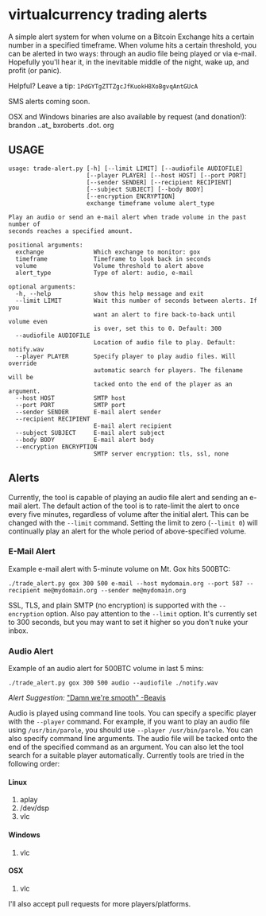 virtualcurrency trading alerts
==============================

A simple alert system for when volume on a Bitcoin Exchange hits a certain number in a specified timeframe. When volume hits a certain threshold, you can be alerted in two ways: through an audio file being played or via e-mail. Hopefully you'll hear it, in the inevitable middle of the night, wake up, and profit (or panic).

Helpful? Leave a tip: `1PdGYTgZTTZgcJfKuokH8XoBgvqAntGUcA`

SMS alerts coming soon.

OSX and Windows binaries are also available by request (and donation!): brandon ..at_ bxroberts  .dot. org

## USAGE

    usage: trade-alert.py [-h] [--limit LIMIT] [--audiofile AUDIOFILE]
                          [--player PLAYER] [--host HOST] [--port PORT]
                          [--sender SENDER] [--recipient RECIPIENT]
                          [--subject SUBJECT] [--body BODY]
                          [--encryption ENCRYPTION]
                          exchange timeframe volume alert_type

    Play an audio or send an e-mail alert when trade volume in the past number of
    seconds reaches a specified amount.

    positional arguments:
      exchange              Which exchange to monitor: gox
      timeframe             Timeframe to look back in seconds
      volume                Volume threshold to alert above
      alert_type            Type of alert: audio, e-mail

    optional arguments:
      -h, --help            show this help message and exit
      --limit LIMIT         Wait this number of seconds between alerts. If you
                            want an alert to fire back-to-back until volume even
                            is over, set this to 0. Default: 300
      --audiofile AUDIOFILE
                            Location of audio file to play. Default: notify.wav
      --player PLAYER       Specify player to play audio files. Will override
                            automatic search for players. The filename will be
                            tacked onto the end of the player as an argument.
      --host HOST           SMTP host
      --port PORT           SMTP port
      --sender SENDER       E-mail alert sender
      --recipient RECIPIENT
                            E-mail alert recipient
      --subject SUBJECT     E-mail alert subject
      --body BODY           E-mail alert body
      --encryption ENCRYPTION
                            SMTP server encryption: tls, ssl, none

## Alerts

Currently, the tool is capable of playing an audio file alert and sending an e-mail alert. The default action of the tool is to rate-limit the alert to once every five minutes, regardless of volume after the initial alert. This can be changed with the `--limit` command. Setting the limit to zero (`--limit 0`) will continually play an alert for the whole period of above-specified volume.

### E-Mail Alert

Example e-mail alert with 5-minute volume on Mt. Gox hits 500BTC:

`./trade_alert.py gox 300 500 e-mail --host mydomain.org --port 587 --recipient me@mydomain.org --sender me@mydomain.org`

SSL, TLS, and plain SMTP (no encryption) is supported with the `--encryption` option. Also pay attention to the `--limit` option. It's currently set to 300 seconds, but you may want to set it higher so you don't nuke your inbox.

### Audio Alert

Example of an audio alert for 500BTC volume in last 5 mins:

`./trade_alert.py gox 300 500 audio --audiofile ./notify.wav`

_Alert Suggestion:_ ["Damn we're smooth" -Beavis](http://www.youtube.com/watch?v=zjRRgAYWnUA)

Audio is played using command line tools. You can specify a specific player with the `--player` command. For example, if you want to play an audio file using `/usr/bin/parole`, you should use `--player /usr/bin/parole`. You can also specify command line arguments. The audio file will be tacked onto the end of the specified command as an argument. You can also let the tool search for a suitable player automatically. Currently tools are tried in the following order:

#### Linux

1. aplay
2. /dev/dsp
3. vlc

#### Windows

1. vlc

#### OSX

1. vlc

I'll also accept pull requests for more players/platforms.
